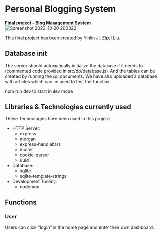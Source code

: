 # Personal Blogging System 

**Final project - Blog Management System**
![Screenshot 2023-10-20 200322](https://github.com/UOA-PGCIT-FULLTIME/group-6-s2-23-v1/assets/82685227/a8c44409-7e48-4dca-8466-f79475c7737e)


This final project has been created by Yinlin Ji, Zipei Liu.



## Database init

The server should automatically initialize the database if it needs to (commented code provided in src/db/database.js).
And the tables can be created by running the sql documents.
We have also uploaded a database with articles which can be used to test the function.

npm run dev to start in dev mode

## Libraries & Technologies currently used

These Technologies have been used in this project:

- HTTP Server:
  - express
  - morgan
  - express-handlebars
  - multer
  - cookie-parser 
  - uuid 
- Database:
  - sqlite
  - sqlite-template-strings 
- Development Tooling:
  - nodemon

## Functions

### User

Users can click "login" in the home page and enter their own dashboard.

